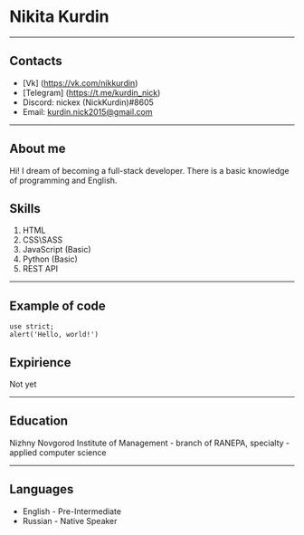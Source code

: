 # Nikita Kurdin
*****
## Contacts
* [Vk] (https://vk.com/nikkurdin)
* [Telegram] (https://t.me/kurdin_nick)
* Discord: nickex (NickKurdin)#8605
* Email: kurdin.nick2015@gmail.com
*****
## About me

Hi! I dream of becoming a full-stack developer. There is a basic knowledge of programming and English.

## Skills
1. HTML
2. CSS\SASS
3. JavaScript (Basic)
4. Python (Basic)
5. REST API
*****
## Example of code
```
use strict;
alert('Hello, world!')
``` 
## Expirience
Not yet
*****
## Education
Nizhny Novgorod Institute of Management - branch of RANEPA, specialty - applied computer science
*****
## Languages
* English - Pre-Intermediate
* Russian - Native Speaker